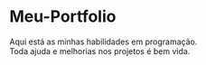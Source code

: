 # Meu-Portfolio
Aqui está as minhas habilidades em programação.</br>
Toda ajuda e melhorias nos projetos é bem vida.
